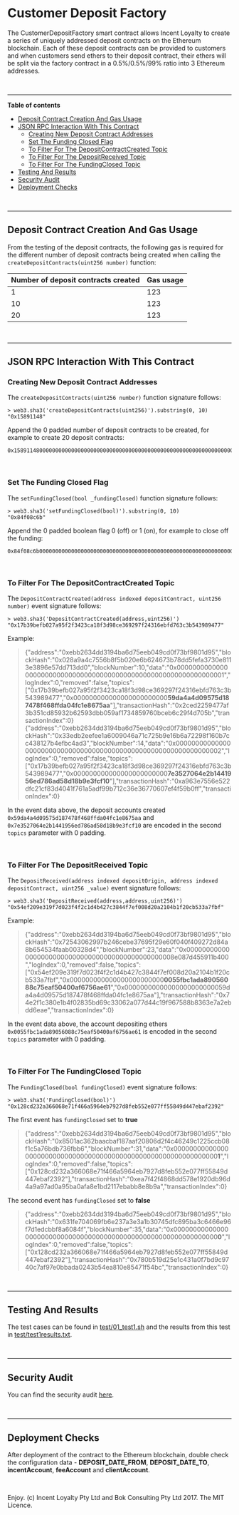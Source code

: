 # Customer Deposit Factory

The CustomerDepositFactory smart contract allows Incent Loyalty to create a series of uniquely addressed deposit contracts on the Ethereum blockchain. Each of these deposit contracts can be provided to customers and when customers send ethers to their deposit contract, their ethers will be split via the factory contract in a 0.5%/0.5%/99% ratio into 3 Ethereum addresses.

<br />

<hr />

**Table of contents**

* [Deposit Contract Creation And Gas Usage](#deposit-contract-creation-and-gas-usage)
* [JSON RPC Interaction With This Contract](#json-rpc-interaction-with-this-contract)
  * [Creating New Deposit Contract Addresses](#creating-new-deposit-contract-addresses)
  * [Set The Funding Closed Flag](#set-the-funding-closed-flag)
  * [To Filter For The DepositContractCreated Topic](#to-filter-for-the-depositcontractcreated-topic)
  * [To Filter For The DepositReceived Topic](#to-filter-for-the-depositreceived-topic)
  * [To Filter For The FundingClosed Topic](#to-filter-for-the-fundingclosed-topic)
* [Testing And Results](#testing-and-results)
* [Security Audit](#security-audit)
* [Deployment Checks](#deployment-checks)


<br />

<hr />

## Deposit Contract Creation And Gas Usage

From the testing of the deposit contracts, the following gas is required for the different number of deposit contracts being created when calling the `createDepositContracts(uint256 number)` function:

Number of deposit contracts created | Gas usage
--- | ---
1 | 123
10 | 123
20 | 123

<br />

<hr />

## JSON RPC Interaction With This Contract

### Creating New Deposit Contract Addresses

The `createDepositContracts(uint256 number)` function signature follows:

    > web3.sha3('createDepositContracts(uint256)').substring(0, 10)
    "0x15891148"

Append the 0 padded number of deposit contracts to be created, for example to create 20 deposit contracts:

    0x158911480000000000000000000000000000000000000000000000000000000000000014

<br />

### Set The Funding Closed Flag

The `setFundingClosed(bool _fundingClosed)` function signature follows:

    > web3.sha3('setFundingClosed(bool)').substring(0, 10)
    "0x84f08c6b"

Append the 0 padded boolean flag 0 (off) or 1 (on), for example to close off the funding:

    0x84f08c6b0000000000000000000000000000000000000000000000000000000000000001

<br />

### To Filter For The DepositContractCreated Topic

The `DepositContractCreated(address indexed depositContract, uint256 number)` event signature follows:

    > web3.sha3('DepositContractCreated(address,uint256)')
    "0x17b39befb027a95f2f3423ca18f3d98ce369297f24316ebfd763c3b543989477"

Example:

> {"address":"0xebb2634dd3194ba6d75eeb049cd0f73bf9801d95","blockHash":"0x028a9a4c7556b8f5b020e6b624673b78dd5fefa3730e8113e3896e57dd713dd0","blockNumber":10,"data":"0x0000000000000000000000000000000000000000000000000000000000000001","logIndex":0,"removed":false,"topics":["0x17b39befb027a95f2f3423ca18f3d98ce369297f24316ebfd763c3b543989477","0x000000000000000000000000**59da4a4d09575d187478f468ffda04fc1e8675aa**"],"transactionHash":"0x2ced2259477af3b351cd85932b62593dbb059af1734859760bceb6c29f4d705b","transactionIndex":0}
> {"address":"0xebb2634dd3194ba6d75eeb049cd0f73bf9801d95","blockHash":"0x33edb2eefee1a6009046a71c725b9e16b6a72298f160b7cc438127b4efbc4ad3","blockNumber":14,"data":"0x0000000000000000000000000000000000000000000000000000000000000002","logIndex":0,"removed":false,"topics":["0x17b39befb027a95f2f3423ca18f3d98ce369297f24316ebfd763c3b543989477","0x000000000000000000000000**7e3527064e2b1441956ed786ad58d18b9e3fcf10**"],"transactionHash":"0xa963e7556e522dfc21cf83d4041f761a5adf99b712c36e36770607ef4f59b0ff","transactionIndex":0}


In the event data above, the deposit accounts created `0x59da4a4d09575d187478f468ffda04fc1e8675aa` and `0x7e3527064e2b1441956ed786ad58d18b9e3fcf10` are encoded in the second `topics` parameter with 0 padding.


<br />

### To Filter For The DepositReceived Topic

The `DepositReceived(address indexed depositOrigin, address indexed depositContract, uint256 _value)` event signature follows:

    > web3.sha3('DepositReceived(address,address,uint256)')
    "0x54ef209e319f7d023f4f2c1d4b427c3844f7ef008d20a2104b1f20cb533a7fbf"

Example:

>  {"address":"0xebb2634dd3194ba6d75eeb049cd0f73bf9801d95","blockHash":"0x72543062997b246cebe37695f29e60f040f409272d84a8b654534faab00328d4","blockNumber":23,"data":"0x0000000000000000000000000000000000000000000000008e087d455911b400","logIndex":0,"removed":false,"topics":["0x54ef209e319f7d023f4f2c1d4b427c3844f7ef008d20a2104b1f20cb533a7fbf","0x000000000000000000000000**0055fbc1ada89056088c75eaf50400af6756ae61**","0x00000000000000000000000059da4a4d09575d187478f468ffda04fc1e8675aa"],"transactionHash":"0x74e2f1c380e1b4f02835bd69c33062a077d44c19f967588b8363e7a2ebdd6eae","transactionIndex":0}

In the event data above, the account depositing ethers `0x0055fbc1ada89056088c75eaf50400af6756ae61` is encoded in the second `topics` parameter with 0 padding.

<br />

### To Filter For The FundingClosed Topic

The `FundingClosed(bool fundingClosed)` event signature follows:

    > web3.sha3('FundingClosed(bool)')
    "0x128cd232a366068e71f466a5964eb7927d8feb552e077ff55849d447ebaf2392"

The first event has `fundingClosed` set to **true**
>  {"address":"0xebb2634dd3194ba6d75eeb049cd0f73bf9801d95","blockHash":"0x8501ac362baacbaf187aaf20806d2f4c46249c1225ccb08f1c5a76bdb736fbb6","blockNumber":31,"data":"0x000000000000000000000000000000000000000000000000000000000000000**1**","logIndex":0,"removed":false,"topics":["0x128cd232a366068e71f466a5964eb7927d8feb552e077ff55849d447ebaf2392"],"transactionHash":"0xea7f42f4868dd578e1920db96d4a9a97ad0a95ba0afa8e1bd2117ebabb8e8b9a","transactionIndex":0}

The second event has `fundingClosed` set to **false**
> {"address":"0xebb2634dd3194ba6d75eeb049cd0f73bf9801d95","blockHash":"0x631fe704069fb6e237a3e3a1b30745dfc895ba3c6466e96f7d1edcbbf8a6084f","blockNumber":35,"data":"0x000000000000000000000000000000000000000000000000000000000000000**0**","logIndex":0,"removed":false,"topics":["0x128cd232a366068e71f466a5964eb7927d8feb552e077ff55849d447ebaf2392"],"transactionHash":"0x780b519d25e1c431a0f7bd9c9740c7af97e0bbada0243b54ea810e85471f54bc","transactionIndex":0}


<br />

<hr />

## Testing And Results

The test cases can be found in [test/01_test1.sh](test/01_test1.sh) and the results from this test in [test/test1results.txt](test/test1results.txt).

<br />

<hr />

## Security Audit

You can find the security audit [here](SecurityAudit).

<br />

<hr />

## Deployment Checks

After deployment of the contract to the Ethereum blockchain, double check the configuration data - **DEPOSIT_DATE_FROM**, **DEPOSIT_DATE_TO**, **incentAccount**, **feeAccount** and **clientAccount**.

<br />

Enjoy. (c) Incent Loyalty Pty Ltd and Bok Consulting Pty Ltd 2017. The MIT Licence.
